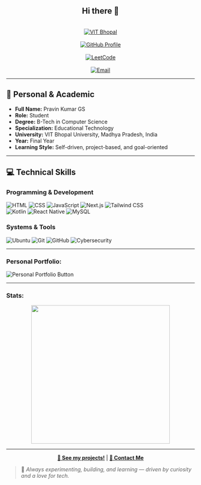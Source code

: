 <h2 align="center">Hi there 👋</h2>

<p align="center">
  <br>
  <a href="https://vitbhopal.ac.in/">
    <img src="https://img.shields.io/badge/VIT%20Bhopal-University-blue?logo=GoogleScholar&style=for-the-badge" alt="VIT Bhopal"/>
  </a>
  <br><br>
  <a href="https://github.com/PravinKumar1312">
    <img src="https://img.shields.io/badge/GitHub-Profile-black?logo=github&style=for-the-badge" alt="GitHub Profile"/>
  </a>
  <br><br>
  <a href="https://leetcode.com/Gladden1312/">
    <img src="https://img.shields.io/badge/LeetCode-Coding-orange?logo=leetcode&style=for-the-badge" alt="LeetCode"/>
  </a>
  <br><br>
  <a href="mailto:mr.gladdenpravin@gmail.com">
    <img src="https://img.shields.io/badge/Email--me-red?logo=gmail&style=for-the-badge" alt="Email"/>
  </a>
  <br>
</p>


---

## 🧾 Personal & Academic

- **Full Name:** Pravin Kumar GS  
- **Role:** Student  
- **Degree:** B-Tech in Computer Science  
- **Specialization:** Educational Technology  
- **University:** VIT Bhopal University, Madhya Pradesh, India  
- **Year:** Final Year  
- **Learning Style:** Self-driven, project-based, and goal-oriented  

---

## 💻 Technical Skills

### Programming & Development
![HTML](https://img.shields.io/badge/HTML5-E34F26?logo=html5&logoColor=white&style=for-the-badge) 
![CSS](https://img.shields.io/badge/CSS3-1572B6?logo=css3&logoColor=white&style=for-the-badge) 
![JavaScript](https://img.shields.io/badge/JavaScript-F7DF1E?logo=javascript&logoColor=white&style=for-the-badge) 
![Next.js](https://img.shields.io/badge/Next.js-000?logo=next.js&style=for-the-badge)
![Tailwind CSS](https://img.shields.io/badge/TailwindCSS-06B6D4?logo=tailwindcss&logoColor=white&style=for-the-badge)  
![Kotlin](https://img.shields.io/badge/Kotlin-0095D5?logo=kotlin&logoColor=white&style=for-the-badge)
![React Native](https://img.shields.io/badge/React%20Native-20232A?logo=react&logoColor=61DAFB&style=for-the-badge)
![MySQL](https://img.shields.io/badge/MySQL-4479A1?logo=mysql&logoColor=white&style=for-the-badge)

### Systems & Tools
![Ubuntu](https://img.shields.io/badge/Ubuntu-E95420?logo=ubuntu&logoColor=white&style=for-the-badge)
![Git](https://img.shields.io/badge/Git-F05032?logo=git&logoColor=white&style=for-the-badge)
![GitHub](https://img.shields.io/badge/GitHub-181717?logo=github&logoColor=white&style=for-the-badge)
![Cybersecurity](https://img.shields.io/badge/Cybersecurity-green?logo=symantec&style=for-the-badge)

---

<p align="center">
  <h3>Personal Portfolio:</h3>
  <a href="https://um-projetcs-f1iqqhhme-gladdens-projects-b4f82616.vercel.app?_vercel_share=slyuBQg3GJkvmguApCsLocZVwwYm98UN" style="text-decoration:none;">
    <img src="https://img.shields.io/badge/Visit_Portfolio-0078D7?style=for-the-badge&logo=google-chrome&logoColor=white" alt="Personal Portfolio Button" />
  </a>
</p>


---
<h3>Stats: </h3>
<p align="center">
  <img src="https://github-readme-stats.vercel.app/api?username=PravinKumar1312&show_icons=true&count_private=true&theme=gruvbox" width="370" />
</p>

---

<p align="center">
  <a href="https://github.com/PravinKumar1312"><b>🚀 See my projects!</b></a> |
  <a href="mailto:mr.gladdenpravin@gmail.com"><b>📧 Contact Me</b></a>
</p>

> 🔭 *Always experimenting, building, and learning — driven by curiosity and a love for tech.*
